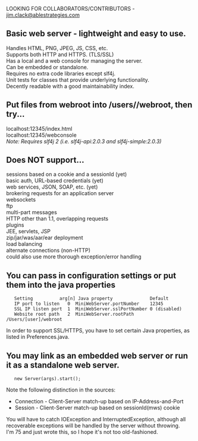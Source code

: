  LOOKING FOR COLLABORATORS/CONTRIBUTORS - jim.clack@ablestrategies.com
## Basic web server - lightweight and easy to use.
  Handles HTML, PNG, JPEG, JS, CSS, etc.\
  Supports both HTTP and HTTPS. (TLS/SSL)\
  Has a local and a web console for managing the server.\
  Can be embedded or standalone.\
  Requires no extra code libraries except slf4j.\
  Unit tests for classes that provide underlying functionality.\
  Decently readable with a good maintainability index.
## Put files from webroot into /users/<yourname>/webroot, then try...
  localhost:12345/index.html\
  localhost:12345/webconsole\
*Note: Requires slf4j 2 (i.e. slf4j-api:2.0.3 and slf4j-simple:2.0.3)*
## Does NOT support...
  sessions based on a cookie and a sessionId (yet)\
  basic auth, URL-based credentials (yet)\
  web services, JSON, SOAP, etc. (yet)\
  brokering requests for an application server\
  websockets\
  ftp\
  multi-part messages\
  HTTP other than 1.1, overlapping requests\
  plugins\
  JEE, servlets, JSP\
  zip/jar/was/aar/ear deployment\
  load balancing\
  alternate connections (non-HTTP)\
  could also use more thorough exception/error handling
## You can pass in configuration settings or put them into the java properties
```
   Setting          arg[n] Java property              Default
   IP port to listen   0  MiniWebServer.portNumber    12345
   SSL IP listen port  1  MiniWebServer.sslPortNumber 0 (disabled)
   Website root path   2  MiniWebServer.rootPath      /Users/[user]/webroot
```
In order to support SSL/HTTPS, you have to set certain Java properties, as\
listed in Preferences.java.
## You may link as an embedded web server or run it as a standalone web server.
```
   new Server(args).start();
```
Note the following distinction in the sources:
- Connection - Client-Server match-up based on IP-Address-and-Port
- Session - Client-Server match-up based on sessionId(mws) cookie

You will have to catch IOException and InterruptedException, although all\
recoverable exceptions will be handled by the server without throwing.\
I'm 75 and  just wrote this, so I hope it's not too old-fashioned.
